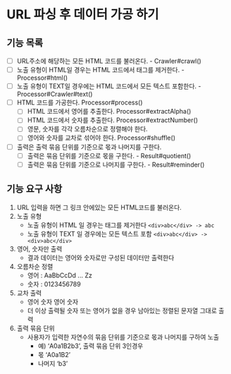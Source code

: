 # URL 파싱 후 데이터 가공 하기

## 기능 목록
- [ ] URL주소에 해당하는 모든 HTML 코드를 불러온다. - Crawler#crawl()
- [ ] 노출 유형이 HTML일 경우는 HTML 코드에서 태그를 제거한다. - Processor#html()
- [ ] 노출 유형이 TEXT일 경우에는 HTML 코드에서 모든 텍스트 포함한다. - Processor#Crawler#text()
- [ ] HTML 코드를 가공한다. Processor#process()
  - [ ] HTML 코드에서 영어를 추출한다. Processor#extractAlpha()
  - [ ] HTML 코드에서 숫자를 추출한다. Processor#extractNumber()
  - [ ] 영문, 숫자를 각각 오름차순으로 정렬해야 한다. 
  - [ ] 영어와 숫자를 교차로 섞어야 한다. Processor#shuffle()
- [ ] 출력은 출력 묶음 단위를 기준으로 몫과 나머지를 구한다.
  - [ ] 출력은 묶음 단위를 기준으로 몫을 구한다. - Result#quotient()
  - [ ] 출력은 묶음 단위를 기준으로 나머지를 구한다. - Result#reminder()

## 기능 요구 사항
1. URL 입력을 하면 그 링크 안에있는 모든 HTML코드를 불러온다.
2. 노출 유형
   - 노출 유형이 HTML 일 경우는 태그를 제거한다 ```<div>abc</div> -> abc```
   - 노출 유형이 TEXT 일 경우에는 모든 텍스트 포함 ```<div>abc</div> -> <div>abc</div>```
3. 영어, 숫자만 출력
   - 결과 데이터는 영어와 숫자로만 구성된 데이터만 출력한다
4. 오름차순 정렬
   - 영어 : AaBbCcDd ... Zz
   - 숫자 : 0123456789
5. 교차 출력
   - 영어 숫자 영어 숫자
   - 더 이상 출력될 숫자 또는 영어가 없을 경우 남아있는 정렬된 문자열 그대로 출력
6. 출력 묶음 단위
   - 사용자가 입력한 자연수의 묶음 단위를 기준으로 몫과 나머지를 구하여 노출
     - 예) ‘A0a1B2b3’, 출력 묶음 단위 3인경우
     - 몫 ‘A0a1B2’
     - 나머지 ‘b3’
